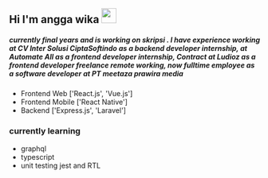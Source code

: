 ## Hi I'm angga wika <img src="https://raw.githubusercontent.com/MartinHeinz/MartinHeinz/master/wave.gif" width="30px"> 
##### currently final years and is working on skripsi . I have experience working at CV Inter Solusi CiptaSoftindo as a backend developer internship, at Automate All as a frontend developer internship, Contract at Ludioz as a frontend developer freelance remote working, now fulltime employee as a software developer at PT meetaza prawira media

- Frontend Web ['React.js', 'Vue.js']
- Frontend Mobile ['React Native']
- Backend ['Express.js', 'Laravel']

### currently learning
- graphql
- typescript
- unit testing jest and RTL
